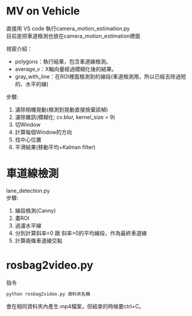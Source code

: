# MV on Vehicle
直接用 VS code 執行camera_motion_estimation.py\
目前是把車道檢測也放在camera_motion_estimation裡面

視窗介紹：
- polygons：執行結果，包含車道線檢測。
- average_v：X軸向量經過模糊化後的結果。
- gray_with_line：在ROI裡面檢測到的線段(車道檢測用，所以已經去除過短的、水平的線)

步驟:
1. 濾除相機晃動(檢測到晃動直接捨棄該幀)
2. 濾除雜訊(模糊化: cv.blur, kernel_size = 9)
3. 切Window
4. 計算每個Window的方向
5. 找中心位置
6. 平滑結果(移動平均+Kalman filter)

# 車道線檢測
lane_detection.py\
步驟:
1. 線段檢測(Canny)
2. 畫ROI
3. 過濾水平線
4. 分別計算斜率<0 跟 斜率>0的平均線段，作為最終車道線
5. 計算兩條車道線交點



# rosbag2video.py
指令
```bash
python rosbag2video.py 資料夾名稱
```
會在相同資料夾內產生.mp4檔案，但結束的時候要ctrl+C。
